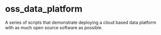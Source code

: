 # oss_data_platform
A series of scripts that demonstrate deploying a cloud based data platform with as much open source software as possible.

